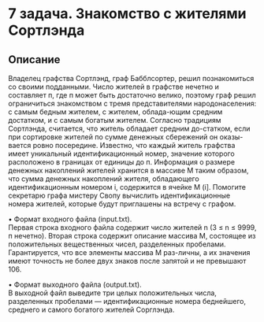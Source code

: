 # 7 задача. Знакомство с жителями Сортлэнда
## Описание
Владелец графства Сортлэнд, граф Бабблсортер, решил познакомиться со своими подданными. Число жителей в графстве нечетно и составляет п, где п может быть достаточно велико, поэтому граф решил ограничиться знакомством с тремя представителями народонаселения: с самым бедным жителем, с жителем, облада-ющим средним достатком, и с самым богатым жителем.
Согласно традициям Сортлэнда, считается, что житель обладает средним до-статком, если при сортировке жителей по сумме денежных сбережений он оказы-вается ровно посередине. Известно, что каждый житель графства имеет уникальный идентификационный номер, значение которого расположено в границах от единицы до п. Информация о размере денежных накоплений жителей хранится в массиве М таким образом, что сумма денежных накоплений жителя, обладающего
идентификационным номером і, содержится в ячейке М (і]. Помогите секретарю
графа мистеру Свопу вычислить идентификационные номера жителей, которые будут приглашены на встречу с графом.

• Формат входного файла (input.txt).\
Первая строка входного файла содержит число жителей n (3 ≤ n ≤ 9999, п нечетно). Вторая строка содержит описание массива М, состоящее из положительных вещественных чисел, разделенных пробелами. Гарантируется, что все элементы массива М раз-личны, а их значения имеют точность не более двух знаков после запятой и не превышают 106.

• Формат выходного файла (output.txt).\
В выходной файл выведите три целых положительных числа, разделенных пробелами — идентификационные номера беднейшего, среднего и самого богатого жителей Сорглэнда.